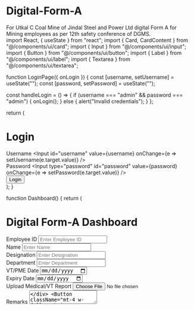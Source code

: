 # Digital-Form-A
For Utkal C Coal Mine of Jindal Steel and Power Ltd digital Form A for Mining employees as per 12th safety conference of DGMS.
<br>
import React, { useState } from "react";
import { Card, CardContent } from "@/components/ui/card";
import { Input } from "@/components/ui/input";
import { Button } from "@/components/ui/button";
import { Label } from "@/components/ui/label";
import { Textarea } from "@/components/ui/textarea";

function LoginPage({ onLogin }) {
  const [username, setUsername] = useState("");
  const [password, setPassword] = useState("");

  const handleLogin = () => {
    if (username === "admin" && password === "admin") {
      onLogin();
    } else {
      alert("Invalid credentials");
    }
  };

  return (
    <div className="p-6 max-w-md mx-auto">
      <h1 className="text-xl font-bold mb-4">Login</h1>
      <div className="mb-2">
        <Label htmlFor="username">Username</Label>
        <Input id="username" value={username} onChange={e => setUsername(e.target.value)} />
      </div>
      <div className="mb-4">
        <Label htmlFor="password">Password</Label>
        <Input type="password" id="password" value={password} onChange={e => setPassword(e.target.value)} />
      </div>
      <Button onClick={handleLogin}>Login</Button>
    </div>
  );
}

function Dashboard() {
  return (
    <div className="p-6 max-w-4xl mx-auto">
      <h1 className="text-2xl font-bold mb-4">Digital Form-A Dashboard</h1>
      <Card className="mb-4">
        <CardContent className="grid gap-4">
          <div>
            <Label htmlFor="employeeId">Employee ID</Label>
            <Input id="employeeId" placeholder="Enter Employee ID" />
          </div>
          <div>
            <Label htmlFor="name">Name</Label>
            <Input id="name" placeholder="Enter Name" />
          </div>
          <div>
            <Label htmlFor="designation">Designation</Label>
            <Input id="designation" placeholder="Enter Designation" />
          </div>
          <div>
            <Label htmlFor="department">Department</Label>
            <Input id="department" placeholder="Enter Department" />
          </div>
          <div>
            <Label htmlFor="vtDate">VT/PME Date</Label>
            <Input type="date" id="vtDate" />
          </div>
          <div>
            <Label htmlFor="expiryDate">Expiry Date</Label>
            <Input type="date" id="expiryDate" />
          </div>
          <div>
            <Label htmlFor="upload">Upload Medical/VT Report</Label>
            <Input type="file" id="upload" />
          </div>
          <div>
            <Label htmlFor="remarks">Remarks</Label>
            <Textarea id="remarks" placeholder="Add any notes or observations..." />
          </div>
          <Button className="mt-4 w-full">Submit</Button>
        </CardContent>
      </Card>
    </div>
  );
}

export default function DigitalFormAApp() {
  const [loggedIn, setLoggedIn] = useState(false);

  return loggedIn ? <Dashboard /> : <LoginPage onLogin={() => setLoggedIn(true)} />;
}

